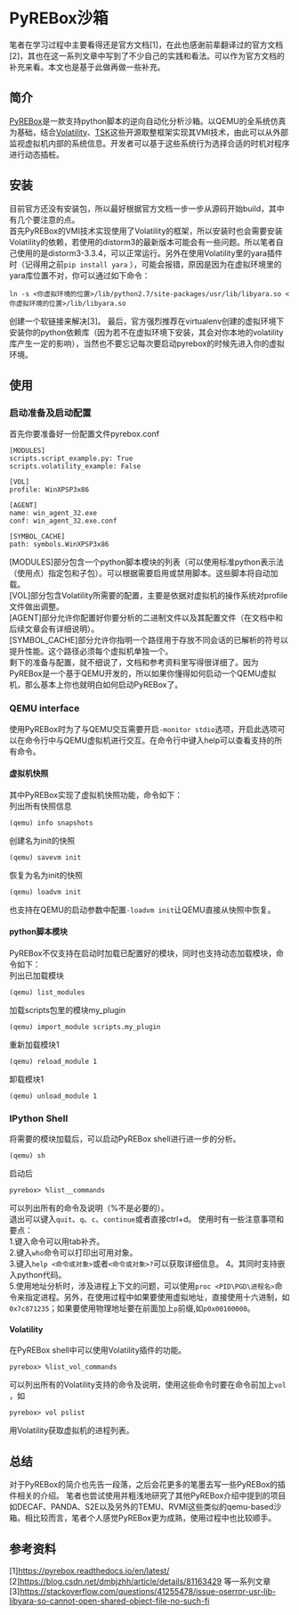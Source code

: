 # PyREBox沙箱

笔者在学习过程中主要看得还是官方文档[1]，在此也感谢前辈翻译过的官方文档[2]，其也在这一系列文章中写到了不少自己的实践和看法。可以作为官方文档的补充来看。本文也是基于此做再做一些补充。  

## 简介  
[PyREBox](https://github.com/Cisco-Talos/pyrebox)是一款支持python脚本的逆向自动化分析沙箱。以QEMU的全系统仿真为基础，结合[Volatility](https://www.volatilityfoundation.org)、[TSK](http://www.sleuthkit.org)这些开源取整框架实现其VMI技术，由此可以从外部监视虚拟机内部的系统信息。开发者可以基于这些系统行为选择合适的时机对程序进行动态插桩。

## 安装
目前官方还没有安装包，所以最好根据官方文档一步一步从源码开始build，其中有几个要注意的点。  
首先PyREBox的VMI技术实现使用了Volatility的框架，所以安装时也会需要安装Volatility的依赖，若使用的distorm3的最新版本可能会有一些问题。所以笔者自己使用的是distorm3-3.3.4，可以正常运行。另外在使用Volatility里的yara插件时（记得用之前`pip install yara` ），可能会报错，原因是因为在虚拟环境里的yara库位置不对，你可以通过如下命令：  
```
ln -s <你虚拟环境的位置>/lib/python2.7/site-packages/usr/lib/libyara.so <你虚拟环境的位置>/lib/libyara.so
```
创建一个软链接来解决[3]。 
最后，官方强烈推荐在virtualenv创建的虚拟环境下安装你的python依赖库（因为若不在虚拟环境下安装，其会对你本地的volatility库产生一定的影响），当然也不要忘记每次要启动pyrebox的时候先进入你的虚拟环境。

## 使用
### 启动准备及启动配置
首先你要准备好一份配置文件pyrebox.conf
```
[MODULES]
scripts.script_example.py: True
scripts.volatility_example: False

[VOL]
profile: WinXPSP3x86

[AGENT]
name: win_agent_32.exe
conf: win_agent_32.exe.conf

[SYMBOL_CACHE]
path: symbols.WinXPSP3x86
```
[MODULES]部分包含一个python脚本模块的列表（可以使用标准python表示法（使用点）指定包和子包）。可以根据需要启用或禁用脚本。这些脚本将自动加载。  
[VOL]部分包含Volatility所需要的配置，主要是依据对虚拟机的操作系统对profile文件做出调整。  
[AGENT]部分允许你配置好你要分析的二进制文件以及其配置文件（在文档中和后续文章会有详细说明）。  
[SYMBOL_CACHE]部分允许你指明一个路径用于存放不同会话的已解析的符号以提升性能。这个路径必须每个虚拟机单独一个。  
剩下的准备与配置，就不细说了，文档和参考资料里写得很详细了。因为PyREBox是一个基于QEMU开发的，所以如果你懂得如何启动一个QEMU虚拟机，那么基本上你也就明白如何启动PyREBox了。

### QEMU interface
使用PyREBox时为了与QEMU交互需要开启`-monitor stdio`选项，开启此选项可以在命令行中与QEMU虚拟机进行交互。在命令行中键入help可以查看支持的所有命令。

#### 虚拟机快照  
其中PyREBox实现了虚拟机快照功能，命令如下：  
列出所有快照信息
```
(qemu) info snapshots
```
创建名为init的快照
```
(qemu) savevm init
```
恢复为名为init的快照
```
(qemu) loadvm init
```
也支持在QEMU的启动参数中配置` -loadvm init `让QEMU直接从快照中恢复。

#### python脚本模块
PyREBox不仅支持在启动时加载已配置好的模块，同时也支持动态加载模块，命令如下：  
列出已加载模块
```
(qemu) list_modules
```
加载scripts包里的模块my_plugin
```
(qemu) import_module scripts.my_plugin
```
重新加载模块1
```
(qemu) reload_module 1
```
卸载模块1
```
(qemu) unload_module 1
```

### IPython Shell
将需要的模块加载后，可以启动PyREBox shell进行进一步的分析。
```
(qemu) sh
```
启动后
```
pyrebox> %list__commands
```
可以列出所有的命令及说明（%不是必要的）。    
退出可以键入`quit`、`q`、`c`、`continue`或者直接ctrl+d。
使用时有一些注意事项和要点：  
1.键入命令可以用tab补齐。  
2.键入`who`命令可以打印出可用对象。  
3.键入`help <命令或对象>`或者`<命令或对象>?`可以获取详细信息。
4。其同时支持嵌入python代码。  
5.使用地址分析时，涉及进程上下文的问题，可以使用`proc <PID\PGD\进程名>`命令来指定进程。另外，在使用过程中如果要使用虚拟地址，直接使用十六进制，如 `0x7c871235`；如果要使用物理地址要在前面加上`p`前缀,如`p0x00100000`。  



#### Volatility
在PyREBox shell中可以使用Volatility插件的功能。
```
pyrebox> %list_vol_commands
```
可以列出所有的Volatility支持的命令及说明，使用这些命令时要在命令前加上`vol `，如
```
pyrebox> vol pslist
```
用Volatility获取虚拟机的进程列表。 

## 总结
对于PyREBox的简介也先告一段落，之后会花更多的笔墨去写一些PyREBox的插件相关的介绍。
笔者也尝试使用并粗浅地研究了其他PyREBox介绍中提到的项目如DECAF、PANDA、S2E以及另外的TEMU、RVMI这些类似的qemu-based沙箱。相比较而言，笔者个人感觉PyREBox更为成熟，使用过程中也比较顺手。

## 参考资料

[1]https://pyrebox.readthedocs.io/en/latest/  
[2]https://blog.csdn.net/dmbjzhh/article/details/81163429 等一系列文章  
[3]https://stackoverflow.com/questions/41255478/issue-oserror-usr-lib-libyara-so-cannot-open-shared-object-file-no-such-fi
